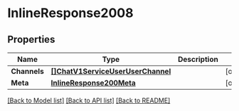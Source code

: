 # InlineResponse2008

## Properties

Name | Type | Description | Notes
------------ | ------------- | ------------- | -------------
**Channels** | [**[]ChatV1ServiceUserUserChannel**](chat.v1.service.user.user_channel.md) |  | [optional] 
**Meta** | [**InlineResponse200Meta**](inline_response_200_meta.md) |  | [optional] 

[[Back to Model list]](../README.md#documentation-for-models) [[Back to API list]](../README.md#documentation-for-api-endpoints) [[Back to README]](../README.md)



